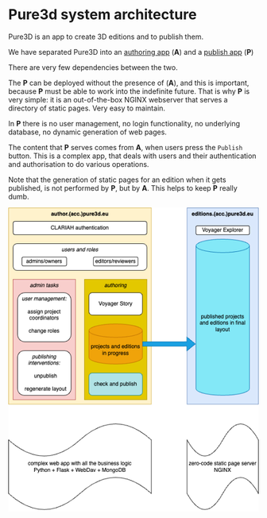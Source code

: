 # Pure3d system architecture

Pure3D is an app to create 3D editions and to publish them.

We have separated Pure3D into an
[authoring app](https://author.pure3d.eu) (**A**)
and a
[publish app](https://author.pure3d.eu) (**P**)

There are very few dependencies between the two.

The **P** can be deployed without the presence of (**A**), and this is important,
because **P** must be able to work into the indefinite future.
That is why **P** is very simple: it is an out-of-the-box NGINX webserver that
serves a directory of static pages. Very easy to maintain.

In **P** there is no user management, no login functionality, no underlying database,
no dynamic generation of web pages.

The content that **P** serves comes from **A**, when users press the `Publish` button.
This is a complex app, that deals with users and their authentication and authorisation
to do various operations.

Note that the generation of static pages for an edition when it gets published, is not
performed by **P**, but by **A**. This helps to keep **P** really dumb.

![diagram](images/pure3d-system.png)
